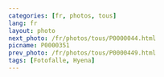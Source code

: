 ```yaml
---
categories: [fr, photos, tous]
lang: fr
layout: photo
next_photo: /fr/photos/tous/P0000044.html
picname: P0000351
prev_photo: /fr/photos/tous/P0000449.html
tags: [Fotofalle, Hyena]
---
```

